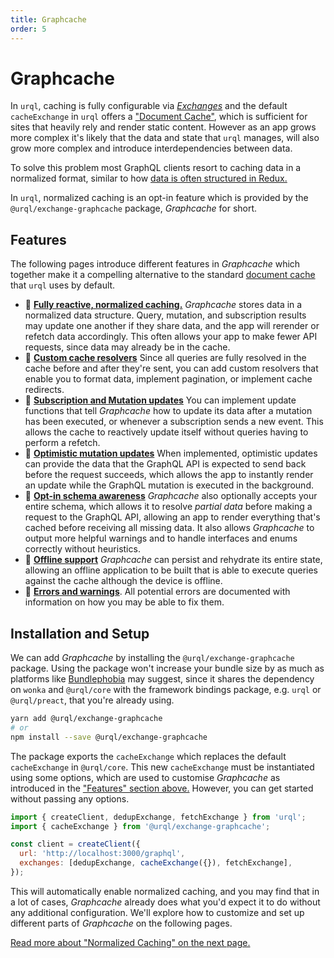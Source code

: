 ```yaml
---
title: Graphcache
order: 5
---
```


# Graphcache

In `urql`, caching is fully configurable via [_Exchanges_](../concepts/exchanges.md) and the default
`cacheExchange` in `urql` offers a ["Document Cache"](../concepts/document-caching.md), which is
sufficient for sites that heavily rely and render static content. However as an app grows more
complex it's likely that the data and state that `urql` manages, will also grow more complex and
introduce interdependencies between data.

To solve this problem most GraphQL clients resort to caching data in a normalized format, similar to
how [data is often structured in
Redux.](https://redux.js.org/recipes/structuring-reducers/normalizing-state-shape/)

In `urql`, normalized caching is an opt-in feature which is provided by the
`@urql/exchange-graphcache` package, _Graphcache_ for short.

## Features

The following pages introduce different features in _Graphcache_ which together make it a compelling
alternative to the standard [document cache](../concepts/document-caching.md) that `urql` uses by
default.

- 🔁 [**Fully reactive, normalized caching.**](./normalized-caching.md) _Graphcache_ stores data in
  a normalized data structure. Query, mutation, and subscription results may update one another if
  they share data, and the app will rerender or refetch data accordingly. This often allows your app
  to make fewer API requests, since data may already be in the cache.
- 💾 [**Custom cache resolvers**](./local-resolvers.md) Since all queries are fully resolved in the
  cache before and after they're sent, you can add custom resolvers that enable you to format data,
  implement pagination, or implement cache redirects.
- 💭 [**Subscription and Mutation updates**](./custom-updates.md) You can implement update functions
  that tell _Graphcache_ how to update its data after a mutation has been executed, or whenever a
  subscription sends a new event. This allows the cache to reactively update itself without queries
  having to perform a refetch.
- 🏃 [**Optimistic mutation updates**](./custom-updates.md) When implemented, optimistic updates can
  provide the data that the GraphQL API is expected to send back before the request succeeds, which
  allows the app to instantly render an update while the GraphQL mutation is executed in the
  background.
- 🧠 [**Opt-in schema awareness**](./schema-awareness.md) _Graphcache_ also optionally accepts your
  entire schema, which allows it to resolve _partial data_ before making a request to the GraphQL
  API, allowing an app to render everything that's cached before receiving all missing data. It also
  allows _Graphcache_ to output more helpful warnings and to handle interfaces and enums correctly
  without heuristics.
- 📡 [**Offline support**](./offline.md) _Graphcache_ can persist and rehydrate its entire state,
  allowing an offline application to be built that is able to execute queries against the cache
  although the device is offline.
- 🐛 [**Errors and warnings**](./errors.md). All potential errors are documented with information on
  how you may be able to fix them.

## Installation and Setup

We can add _Graphcache_ by installing the `@urql/exchange-graphcache` package.
Using the package won't increase your bundle size by as much as platforms like
[Bundlephobia](https://bundlephobia.com/result?p=@urql/exchange-graphcache) may suggest, since it
shares the dependency on `wonka` and `@urql/core` with the framework bindings package, e.g. `urql`
or `@urql/preact`, that you're already using.

```sh
yarn add @urql/exchange-graphcache
# or
npm install --save @urql/exchange-graphcache
```

The package exports the `cacheExchange` which replaces the default `cacheExchange` in `@urql/core`.
This new `cacheExchange` must be instantiated using some options, which are used to customise
_Graphcache_ as introduced in the ["Features" section above.](#features) However, you can get started
without passing any options.

```js
import { createClient, dedupExchange, fetchExchange } from 'urql';
import { cacheExchange } from '@urql/exchange-graphcache';

const client = createClient({
  url: 'http://localhost:3000/graphql',
  exchanges: [dedupExchange, cacheExchange({}), fetchExchange],
});
```

This will automatically enable normalized caching, and you may find that in a lot of cases,
_Graphcache_ already does what you'd expect it to do without any additional configuration. We'll
explore how to customize and set up different parts of _Graphcache_ on the following pages.

[Read more about "Normalized Caching" on the next page.](./normalized-caching.md)
